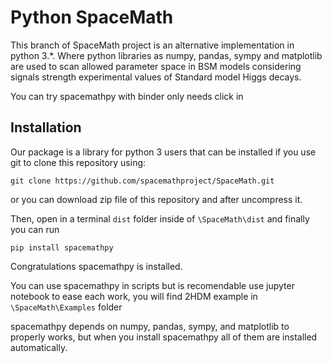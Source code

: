 # Python SpaceMath

This branch of SpaceMath project is an alternative implementation in python 3.*. Where python libraries as numpy, pandas, sympy and matplotlib are used to scan allowed parameter space in BSM models considering signals strength experimental values of Standard model Higgs decays.

You can try spacemathpy with binder only needs click in 

## Installation

Our package is a library for python 3 users that can be installed if you use git to clone this repository using:

`git clone https://github.com/spacemathproject/SpaceMath.git`

or you can download zip file of this repository and after uncompress it.

Then, open in a terminal `dist` folder inside of `\SpaceMath\dist` and finally you can run 

`pip install spacemathpy`

Congratulations spacemathpy is installed.

You can use spacemathpy in scripts but is recomendable use jupyter notebook to ease each work, you will find 2HDM example in `\SpaceMath\Examples` folder

spacemathpy depends on numpy, pandas, sympy, and matplotlib to properly works, but when you install spacemathpy all of them are installed automatically.
